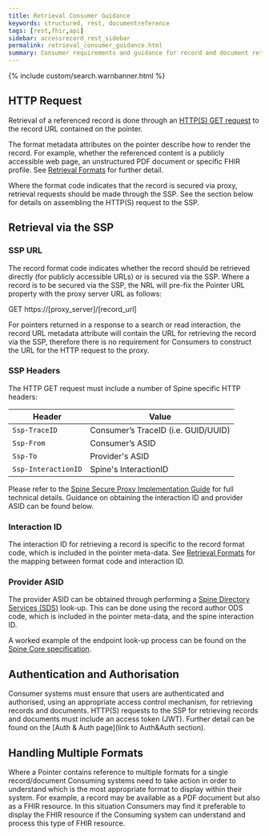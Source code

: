 ```yaml
---
title: Retrieval Consumer Guidance
keywords: structured, rest, documentreference
tags: [rest,fhir,api]
sidebar: accessrecord_rest_sidebar
permalink: retrieval_consumer_guidance.html
summary: Consumer requirements and guidance for record and document retrieval. 
---
```


{% include custom/search.warnbanner.html %}


## HTTP Request ##

Retrieval of a referenced record is done through an [HTTP(S) GET request](https://www.w3.org/Protocols/rfc2616/rfc2616-sec9.html#sec9.3) to the record URL contained on the pointer. 

The format metadata attributes on the pointer describe how to render the record. For example, whether the referenced content is a publicly accessible web page, an unstructured PDF document or specific FHIR profile. See [Retrieval Formats](retrieval_formats.html) for further detail. 

Where the format code indicates that the record is secured via proxy, retrieval requests should be made through the SSP. See the section below for details on assembling the HTTP(S) request to the SSP.  

## Retrieval via the SSP ##

### SSP URL ###

The record format code indicates whether the record should be retrieved directly (for publicly accessible URLs) or is secured via the SSP. 
Where a record is to be secured via the SSP, the NRL will pre-fix the Pointer URL property with the proxy server URL as follows: 

<div markdown="span" class="alert alert-success" role="alert">
GET https://[proxy_server]/[record_url]</div>

For pointers returned in a response to a search or read interaction, the record URL metadata attribute will contain the URL for retrieving the record via the SSP, therefore there is no requirement for Consumers to construct the URL for the HTTP request to the proxy. 

### SSP Headers ###

The HTTP GET request must include a number of Spine specific HTTP headers:

|Header|Value|
|-----------|----------------|
|`Ssp-TraceID`|Consumer’s TraceID (i.e. GUID/UUID)|
|`Ssp-From`|Consumer’s ASID|
|`Ssp-To`|Provider's ASID|
|`Ssp-InteractionID`|Spine's InteractionID|

Please refer to the [Spine Secure Proxy Implementation Guide](https://developer.nhs.uk/apis/spine-core-1-0/ssp_implementation_guide.html) for full technical details. Guidance on obtaining the interaction ID and provider ASID can be found below. 

### Interaction ID ###
The interaction ID for retrieving a record is specific to the record format code, which is included in the pointer meta-data. See [Retrieval Formats](retrieval_formats.html) for the mapping between format code and interaction ID. 

### Provider ASID ###
The provider ASID can be obtained through performing a [Spine Directory Services (SDS)](https://developer.nhs.uk/apis/spine-core-1-0/build_directory.html) look-up. 
This can be done using the record author ODS code, which is included in the pointer meta-data, and the spine interaction ID. 

A worked example of the endpoint look-up process can be found on the [Spine Core specification](https://developer.nhs.uk/apis/spine-core-1-0/build_endpoints_example_spine_fhir.html).

## Authentication and Authorisation ##
Consumer systems must ensure that users are authenticated and authorised, using an appropriate access control mechanism, for retrieving records and documents. HTTP(S) requests to the SSP for retrieving records and documents must include an access token (JWT). Further detail can be found on the [Auth & Auth page](link to Auth&Auth section).

## Handling Multiple Formats ##
Where a Pointer contains reference to multiple formats for a single record/document Consuming systems need to take action in order to understand which is the most appropriate format to display within their system. 
For example, a record may be available as a PDF document but also as a FHIR resource. In this situation Consumers may find it preferable to display the FHIR resource if the Consuming system can understand and process this type of FHIR resource.

